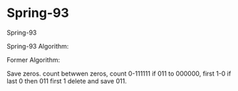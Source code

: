 # Spring-93
Spring-93

Spring-93 Algorithm:

Former Algorithm:

Save zeros. count betwwen zeros, count 0-111111 if 011 to 000000, first 1-0 if last 0 then 011 first 1 delete and save 011.


